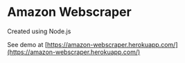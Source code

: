 # Amazon Webscraper

Created using Node.js

See demo at [https://amazon-webscraper.herokuapp.com/](https://amazon-webscraper.herokuapp.com/)